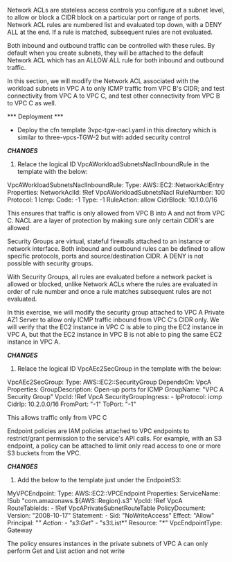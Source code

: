  <!-- Network ACLs -->
Network ACLs are stateless access controls you configure at a subnet level, to allow or block a CIDR block on a particular port or range of ports. Network ACL rules are numbered list and evaluated top down, with a DENY ALL at the end. If a rule is matched, subsequent rules are not evaluated.

Both inbound and outbound traffic can be controlled with these rules. By default when you create subnets, they will be attached to the default Network ACL which has an ALLOW ALL rule for both inbound and outbound traffic.

In this section, we will modify the Network ACL associated with the workload subnets in VPC A to only ICMP traffic from VPC B's CIDR; and test connectivity from VPC A to VPC C, and test other connectivity from VPC B to VPC C as well.

*** Deployment ***

- Deploy the cfn template 3vpc-tgw-nacl.yaml in this directory which is similar to three-vpcs-TGW-2 but with added security control

***CHANGES***
1. Relace the logical ID VpcAWorkloadSubnetsNaclInboundRule in the template with the below:

  VpcAWorkloadSubnetsNaclInboundRule:
    Type: AWS::EC2::NetworkAclEntry
    Properties:
      NetworkAclId: !Ref VpcAWorkloadSubnetsNacl
      RuleNumber: 100
      Protocol: 1
      Icmp: 
        Code: -1
        Type: -1
      RuleAction: allow
      CidrBlock: 10.1.0.0/16

<!-- Security Group -->
This ensures that traffic is only allowed from VPC B into A and not from VPC C. NACL are a layer of protection by making sure only certain CIDR's are allowed

Security Groups are virtual, stateful firewalls attached to an instance or network interface. Both inbound and outbound rules can be defined to allow specific protocols, ports and source/destination CIDR. A DENY is not possible with security groups.

With Security Groups, all rules are evaluated before a network packet is allowed or blocked, unlike Network ACLs where the rules are evaluated in order of rule number and once a rule matches subsequent rules are not evaluated.

In this exercise, we will modify the security group attached to VPC A Private AZ1 Server to allow only ICMP traffic inbound from VPC C's CIDR only. We will verify that the EC2 instance in VPC C is able to ping the EC2 instance in VPC A, but that the EC2 instance in VPC B is not able to ping the same EC2 instance in VPC A.


***CHANGES***
1. Relace the logical ID VpcAEc2SecGroup in the template with the below:

  VpcAEc2SecGroup:
    Type: AWS::EC2::SecurityGroup
    DependsOn: VpcA
    Properties:
      GroupDescription: Open-up ports for ICMP
      GroupName: "VPC A Security Group"
      VpcId: !Ref VpcA
      SecurityGroupIngress:
        - IpProtocol: icmp
          CidrIp: 10.2.0.0/16
          FromPort: "-1"
          ToPort: "-1"

This allows traffic only from VPC C    


<!-- Endpoint Policies -->

Endpoint policies are IAM policies attached to VPC endpoints to restrict/grant permission to the service's API calls. For example, with an S3 endpoint, a policy can be attached to limit only read access to one or more S3 buckets from the VPC.

***CHANGES***
1. Add the below to the template just under the EndpointS3:


  MyVPCEndpoint:
    Type: AWS::EC2::VPCEndpoint
    Properties:
      ServiceName: !Sub "com.amazonaws.${AWS::Region}.s3"
      VpcId: !Ref VpcA
      RouteTableIds:
        - !Ref VpcAPrivateSubnetRouteTable
      PolicyDocument:
        Version: "2008-10-17"
        Statement:
          - Sid: "NoWriteAccess"
            Effect: "Allow"
            Principal: "*"
            Action:
              - "s3:Get*"
              - "s3:List*"
            Resource: "*"
      VpcEndpointType: Gateway

The policy ensures instances in the private subnets of VPC A can only perform Get and List action and not write

